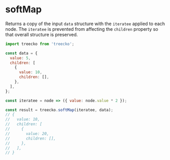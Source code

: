 # softMap

Returns a copy of the input `data` structure with the `iteratee` applied to each node. The `iteratee` is prevented from affecting the `children` property so that overall structure is preserved.

```javascript
import treecko from 'treecko';

const data = {
  value: 5,
  children: [
    {
      value: 10,
      children: [],
    },
  ],
};

const iteratee = node => ({ value: node.value * 2 });

const result = treecko.softMap(iteratee, data);
// {
//   value: 10,
//   children: [
//     {
//       value: 20,
//       children: [],
//     },
//   ],
// }
```
